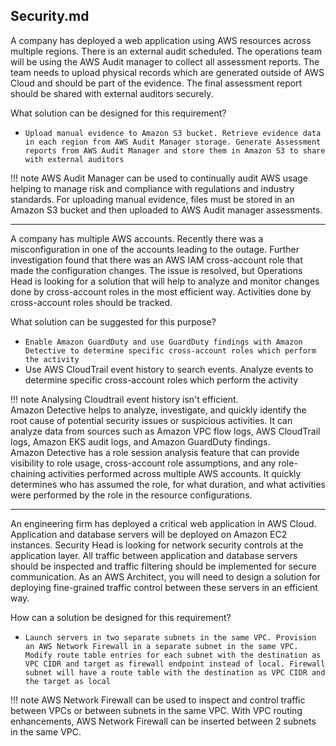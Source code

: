## Security.md

A company has deployed a web application using AWS resources across multiple regions. There is an external audit scheduled. The operations team will be using the AWS Audit manager to collect all assessment reports. The team needs to upload physical records which are generated outside of AWS Cloud and should be part of the evidence. The final assessment report should be shared with external auditors securely.

What solution can be designed for this requirement?

- `Upload manual evidence to Amazon S3 bucket. Retrieve evidence data in each region from AWS Audit Manager storage. Generate Assessment reports from AWS Audit Manager and store them in Amazon S3 to share with external auditors`

!!! note
    AWS Audit Manager can be used to continually audit AWS usage helping to manage risk and compliance with regulations and industry standards. For uploading manual evidence, files must be stored in an Amazon S3 bucket and then uploaded to AWS Audit manager assessments.

___

A company has multiple AWS accounts. Recently there was a misconfiguration in one of the accounts leading to the outage. Further investigation found that there was an AWS IAM cross-account role that made the configuration changes. The issue is resolved, but Operations Head is looking for a solution that will help to analyze and monitor changes done by cross-account roles in the most efficient way. Activities done by cross-account roles should be tracked.

What solution can be suggested for this purpose?

- `Enable Amazon GuardDuty and use GuardDuty findings with Amazon Detective to determine specific cross-account roles which perform the activity`
- Use AWS CloudTrail event history to search events. Analyze events to determine specific cross-account roles which perform the activity

!!! note
    Analysing Cloudtrail event history isn't efficient.<br>
    Amazon Detective helps to analyze, investigate, and quickly identify the root cause of potential security issues or suspicious activities. It can analyze data from sources such as Amazon VPC flow logs, AWS CloudTrail logs, Amazon EKS audit logs, and Amazon GuardDuty findings. <br>
    Amazon Detective has a role session analysis feature that can provide visibility to role usage, cross-account role assumptions, and any role-chaining activities performed across multiple AWS accounts. It quickly determines who has assumed the role, for what duration, and what activities were performed by the role in the resource configurations.

___

An engineering firm has deployed a critical web application in AWS Cloud. Application and database servers will be deployed on Amazon EC2 instances. Security Head is looking for network security controls at the application layer. All traffic between application and database servers should be inspected and traffic filtering should be implemented for secure communication. As an AWS Architect, you will need to design a solution for deploying fine-grained traffic control between these servers in an efficient way.

How can a solution be designed for this requirement?

- `Launch servers in two separate subnets in the same VPC. Provision an AWS Network Firewall in a separate subnet in the same VPC. Modify route table entries for each subnet with the destination as VPC CIDR and target as firewall endpoint instead of local. Firewall subnet will have a route table with the destination as VPC CIDR and the target as local`

!!! note
    AWS Network Firewall can be used to inspect and control traffic between VPCs or between subnets in the same VPC. With VPC routing enhancements, AWS Network Firewall can be inserted between 2 subnets in the same VPC.<br>
